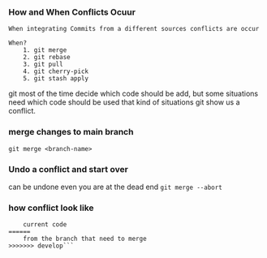 ### How and When Conflicts Ocuur
    When integrating Commits from a different sources conflicts are occur

    When?
        1. git merge
        2. git rebase
        3. git pull
        4. git cherry-pick
        5. git stash apply

git most of the time decide which code should be add, but some situations need which code should be used that kind of situations git show us a conflict.

### merge changes to main branch
`git merge <branch-name>`


### Undo a conflict and start over
can be undone even you are at the dead end
`git merge --abort`

### how conflict look like  
```<<<<<<< HEAD  
    current code   
======  
    from the branch that need to merge  
>>>>>>> develop```

